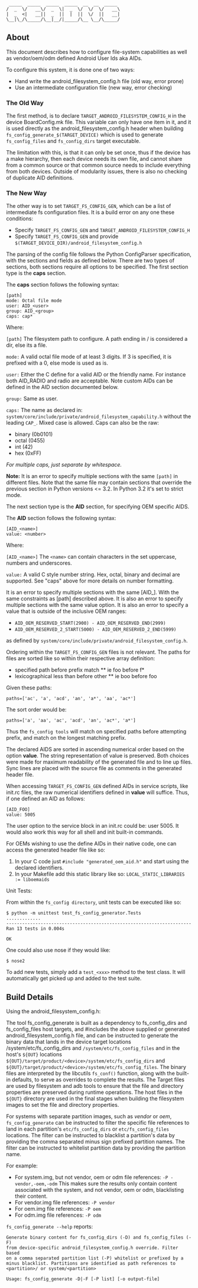 ```
 _____  _____  _____  _____  __  __  _____
/  _  \/   __\/  _  \|  _  \/  \/  \/   __\
|  _  <|   __||  _  ||  |  ||  \/  ||   __|
\__|\_/\_____/\__|__/|_____/\__ \__/\_____/
```

## About
This document describes how to configure file-system capabilities as well as
vendor/oem/odm defined Android User Ids aka AIDs.

To configure this system, it is done one of two ways:
* Hand write the android_filesystem_config.h file (old way, error prone)
* Use an intermediate configuration file (new way, error checking)

### The Old Way
The first method, is to declare `TARGET_ANDROID_FILESYSTEM_CONFIG_H` in the
device BoardConfig.mk file. This variable can only have one item in it, and
it is used directly as the android_filesystem_config.h header when building
`fs_config_generate_$(TARGET_DEVICE)` which is used to generate
`fs_config_files` and `fs_config_dirs` target executable.

The limitation with this, is that it can only be set once, thus if the device
has a make hierarchy, then each device needs its own file, and cannot share
from a common source or that common source needs to include everything from
both devices. Outside of modularity issues, there is also no checking of
duplicate AID definitions.

### The New Way
The other way is to set `TARGET_FS_CONFIG_GEN`, which can be a list of
intermediate fs configuration files. It is a build error on any one
these conditions:

 * Specify `TARGET_FS_CONFIG_GEN` and `TARGET_ANDROID_FILESYSTEM_CONFIG_H`
 * Specify `TARGET_FS_CONFIG_GEN` and provide
   `$(TARGET_DEVICE_DIR)/android_filesystem_config.h`

The parsing of the config file follows the Python ConfigParser specification,
with the sections and fields as defined below. There are two types of sections,
both sections require all options to be specified. The first section type is
the **caps** section.

The **caps** section follows the following syntax:
```
[path]
mode: Octal file mode
user: AID_<user>
group: AID_<group>
caps: cap*
```
Where:

`[path]`
  The filesystem path to configure. A path ending in / is considered a dir,
  else its a file.

`mode:`
  A valid octal file mode of at least 3 digits. If 3 is specified, it is
  prefixed with a 0, else mode is used as is.

`user:`
  Either the C define for a valid AID or the friendly name. For instance both
  AID_RADIO and radio are acceptable. Note custom AIDs can be defined in the
  AID section documented below.

`group:`
  Same as user.

`caps:`
  The name as declared in:
  `system/core/include/private/android_filesystem_capability.h` without the
  leading `CAP_`. Mixed case is allowed. Caps can also be the raw:

   * binary (0b0101)
   * octal (0455)
   * int (42)
   * hex (0xFF)

*For multiple caps, just separate by whitespace.*

**Note:**
It is an error to specify multiple sections with the same `[path]` in different
files. Note that the same file may contain sections that override the previous
section in Python versions <= 3.2. In Python 3.2 it's set to strict mode.

The next section type is the **AID** section, for specifying OEM specific AIDS.

The **AID** section follows the following syntax:
```
[AID_<name>]
value: <number>
```
Where:

`[AID_<name>]`
  The `<name>` can contain characters in the set uppercase, numbers
  and underscores.

`value:`
  A valid C style number string. Hex, octal, binary and decimal are supported.
  See "caps" above for more details on number formatting.

It is an error to specify multiple sections with the same [AID_<name>]. With
the same constraints as [path] described above. It is also an error to specify
multiple sections with the same value option. It is also an error to specify a
value that is outside of the inclusive OEM ranges:

 * `AID_OEM_RESERVED_START(2900) - AID_OEM_RESERVED_END(2999)`
 * `AID_OEM_RESERVED_2_START(5000) - AID_OEM_RESERVED_2_END(5999)`

as defined by `system/core/include/private/android_filesystem_config.h`.

Ordering within the `TARGET_FS_CONFIG_GEN` files is not relevant. The paths for files are sorted
like so within their respective array definition:

 * specified path before prefix match
 ** ie foo before f*
 * lexicographical less than before other
 ** ie boo before foo

Given these paths:
```
paths=['ac', 'a', 'acd', 'an', 'a*', 'aa', 'ac*']
```
The sort order would be:
```
paths=['a', 'aa', 'ac', 'acd', 'an', 'ac*', 'a*']
```

Thus the `fs_config tools` will match on specified paths before attempting prefix, and match on the
longest matching prefix.

The declared AIDS are sorted in ascending numerical order based on the option **value**. The string
representation of value is preserved. Both choices were made for maximum readability of the generated
file and to line up files. Sync lines are placed with the source file as comments in the generated
header file.

When accessing `TARGET_FS_CONFIG_GEN` defined AIDs in service scripts, like
init.rc files, the raw numerical identifiers defined in **value** will suffice.
Thus, if one defined an AID as follows:
```
[AID_FOO]
value: 5005
```

The user option to the service block in an init.rc could be: user 5005. It would also work this way
for all shell and init built-in commands.

For OEMs wishing to use the define AIDs in their native code, one can access the generated header
file like so:
  1. In your C code just `#include "generated_oem_aid.h"` and start using the declared identifiers.
  2. In your Makefile add this static library like so: `LOCAL_STATIC_LIBRARIES := liboemaids`

Unit Tests:

From within the `fs_config directory`, unit tests can be executed like so:
```
$ python -m unittest test_fs_config_generator.Tests
.............
----------------------------------------------------------------------
Ran 13 tests in 0.004s

OK
```
One could also use nose if they would like:
```
$ nose2
```

To add new tests, simply add a `test_<xxx>` method to the test class. It will automatically
get picked up and added to the test suite.

## Build Details

Using the android_filesystem_config.h:

The tool fs_config_generate is built as a dependency to fs_config_dirs and
fs_config_files host targets, and #includes the above supplied or generated
android_filesystem_config.h file, and can be instructed to generate the binary
data that lands in the device target locations /system/etc/fs_config_dirs and
`/system/etc/fs_config_files` and in the host's `${OUT}` locations
`${OUT}/target/product/<device>/system/etc/fs_config_dirs` and
`${OUT}/target/product/<device>/system/etc/fs_config_files`. The binary files
are interpreted by the libcutils `fs_conf()` function, along with the built-in
defaults, to serve as overrides to complete the results. The Target files are
used by filesystem and adb tools to ensure that the file and directory
properties are preserved during runtime operations. The host files in the
`${OUT}` directory are used in the final stages when building the filesystem
images to set the file and directory properties.

For systems with separate partition images, such as *vendor* or *oem*,
`fs_config_generate` can be instructed to filter the specific file references
to land in each partition's `etc/fs_config_dirs` or `etc/fs_config_files`
locations. The filter can be instructed to blacklist a partition's data by
providing the comma separated minus sign prefixed partition names. The filter
can be instructed to whitelist partition data by providing the partition name.

For example:

 * For system.img, but not vendor, oem or odm file references:
      `-P -vendor,-oem,-odm`
   This makes sure the results only contain content associated with the
   system, and not vendor, oem or odm, blacklisting their content.
 * For vendor.img file references: `-P vendor`
 * For oem.img file references: `-P oem`
 * For odm.img file references: `-P odm`

`fs_config_generate --help` reports:
```
Generate binary content for fs_config_dirs (-D) and fs_config_files (-F)
from device-specific android_filesystem_config.h override. Filter based
on a comma separated partition list (-P) whitelist or prefixed by a
minus blacklist. Partitions are identified as path references to
<partition>/ or system/<partition>

Usage: fs_config_generate -D|-F [-P list] [-o output-file]
```